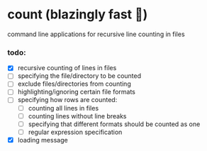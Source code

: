 # count (blazingly fast 🚀)

command line applications for recursive line counting in files

### todo:
- [x] recursive counting of lines in files
- [ ] specifying the file/directory to be counted
- [ ] exclude files/directories from counting 
- [ ] highlighting/ignoring certain file formats
- [ ] specifying how rows are counted:
  - [ ] counting all lines in files
  - [ ] counting lines without line breaks
  - [ ] specifying that different formats should be counted as one
  - [ ] regular expression specification
- [x] loading message
